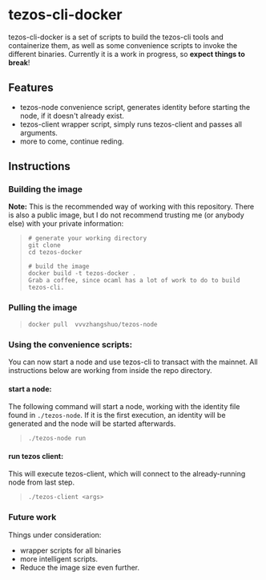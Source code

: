 # tezos-cli-docker



tezos-cli-docker is a set of scripts to build the tezos-cli tools and containerize them, as well as some convenience scripts to invoke the different binaries. Currently it is a work in progress, so __expect things to break__!

## Features

  - tezos-node convenience script, generates identity before starting the node, if it doesn't already exist.
  - tezos-client wrapper script, simply runs tezos-client and passes all arguments. 
  - more to come, continue reding. 



## Instructions

### Building the image
__Note:__ This is the recommended way of working with this repository. There is also a public image, but I do not recommend trusting me (or anybody else) with your private information:

>     # generate your working directory
>     git clone
>     cd tezos-docker
>
>     # build the image
>     docker build -t tezos-docker .
>     Grab a coffee, since ocaml has a lot of work to do to build tezos-cli.


### Pulling the image
>     docker pull  vvvzhangshuo/tezos-node


### Using the convenience scripts: 
You can now start a node and use tezos-cli to transact with the mainnet. All instructions below are working from inside the repo directory. 

#### start a node:
The following command will start a node, working with the identity file found in `./tezos-node`. If it is the first execution, an identity will be generated and the node will be started afterwards. 
>     ./tezos-node run
>


#### run tezos client: 
This will execute tezos-client, which will connect to the already-running node from last step. 
>     ./tezos-client <args>



### Future work

Things under consideration:
  - wrapper scripts for all binaries
  - more intelligent scripts. 
  - Reduce the image size even further.